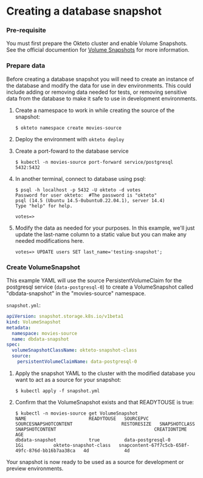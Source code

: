 # Creating a database snapshot

### Pre-requisite

You must first prepare the Okteto cluster and enable Volume Snapshots. See the official documention for [Volume Snapshots](https://www.okteto.com/docs/enterprise/administration/volume-snapshots/) for more information.

### Prepare data

Before creating a database snapshot you will need to create an instance of the database and modify the data for use in dev environments. This could include adding or removing data needed for tests, or removing sensitive data from the database to make it safe to use in development environments.

1. Create a namespace to work in while creating the source of the snapshot:

   ```
   $ okteto namespace create movies-source
   ```

2. Deploy the environment with `okteto deploy`
3. Create a port-foward to the database service

   ```
   $ kubectl -n movies-source port-forward service/postgresql 5432:5432
   ```

4. In another terminal, connect to database using psql:

   ```
   $ psql -h localhost -p 5432 -U okteto -d votes
   Password for user okteto:  #The password is "okteto"
   psql (14.5 (Ubuntu 14.5-0ubuntu0.22.04.1), server 14.4)
   Type "help" for help.

   votes=>
   ```

5. Modify the data as needed for your purposes. In this example, we'll just update the last-name column to a static value but you can make any needed modifications here.

   ```
   votes=> UPDATE users SET last_name='testing-snapshot';
   ```

### Create VolumeSnapshot

This example YAML will use the source PersistentVolumeClaim for the postgresql service (`data-postgresql-0`) to create a VolumeSnapshot called "dbdata-snapshot" in the "movies-source" namespace.

`snapshot.yml`:

```yml
apiVersion: snapshot.storage.k8s.io/v1beta1
kind: VolumeSnapshot
metadata:
  namespace: movies-source
  name: dbdata-snapshot
spec:
  volumeSnapshotClassName: okteto-snapshot-class
  source:
    persistentVolumeClaimName: data-postgresql-0
```

1. Apply the snapshot YAML to the cluster with the modified database you want to act as a source for your snapshot:

   ```
   $ kubectl apply -f snapshot.yml
   ```

2. Confirm that the VolumeSnapshot exists and that READYTOUSE is true:

   ```
   $ kubectl -n movies-source get VolumeSnapshot
   NAME                       READYTOUSE   SOURCEPVC           SOURCESNAPSHOTCONTENT                  RESTORESIZE   SNAPSHOTCLASS           SNAPSHOTCONTENT                                    CREATIONTIME   AGE
   dbdata-snapshot            true         data-postgresql-0                                          1Gi           okteto-snapshot-class   snapcontent-67f7c5cb-658f-49fc-876d-bb16b7aa38ca   4d             4d
   ```

Your snapshot is now ready to be used as a source for development or preview environments.
